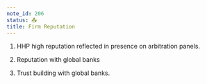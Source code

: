 ```yaml
---
note_id: 206
status: 📤
title: Firm Reputation
---
```


1. HHP high reputation reflected in presence on arbitration panels. 

2. Reputation with global banks

3. Trust building with global banks.
